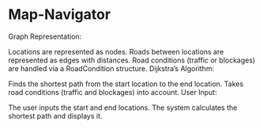 # Map-Navigator
Graph Representation:

Locations are represented as nodes.
Roads between locations are represented as edges with distances.
Road conditions (traffic or blockages) are handled via a RoadCondition structure.
Dijkstra’s Algorithm:

Finds the shortest path from the start location to the end location.
Takes road conditions (traffic and blockages) into account.
User Input:

The user inputs the start and end locations.
The system calculates the shortest path and displays it.
